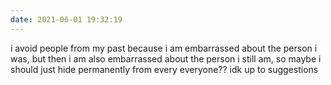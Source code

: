 ```yaml
---
date: 2021-06-01 19:32:19
---
```

i avoid people from my past because i am embarrassed about the person i was, but then i am also embarrassed about the person i still am, so maybe i should just hide permanently from every everyone?? idk up to suggestions
